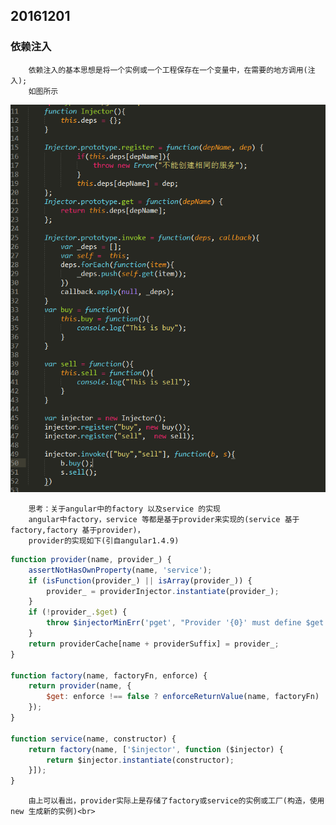 ## 20161201

### 依赖注入
        依赖注入的基本思想是将一个实例或一个工程保存在一个变量中，在需要的地方调用(注入);
        如图所示
![](./injector/injector.png)

        思考：关于angular中的factory 以及service 的实现
        angular中factory，service 等都是基于provider来实现的(service 基于factory,factory 基于provider)，
        provider的实现如下(引自angular1.4.9)

```javascript
function provider(name, provider_) {
    assertNotHasOwnProperty(name, 'service');
    if (isFunction(provider_) || isArray(provider_)) {
        provider_ = providerInjector.instantiate(provider_);
    }
    if (!provider_.$get) {
        throw $injectorMinErr('pget', "Provider '{0}' must define $get factory method.", name);
    }
    return providerCache[name + providerSuffix] = provider_;
}

function factory(name, factoryFn, enforce) {
    return provider(name, {
        $get: enforce !== false ? enforceReturnValue(name, factoryFn) : factoryFn
    });
}

function service(name, constructor) {
    return factory(name, ['$injector', function ($injector) {
        return $injector.instantiate(constructor);
    }]);
}
```
        由上可以看出，provider实际上是存储了factory或service的实例或工厂(构造，使用new 生成新的实例)<br>
